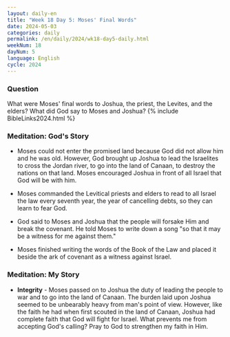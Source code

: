 ```yaml
---
layout: daily-en
title: "Week 18 Day 5: Moses' Final Words"
date: 2024-05-03
categories: daily
permalink: /en/daily/2024/wk18-day5-daily.html
weekNum: 18
dayNum: 5
language: English
cycle: 2024
---
```


### Question     
What were Moses' final words to Joshua, the priest, the Levites, and the elders? What did God say to Moses and Joshua?
{% include BibleLinks2024.html %}

### Meditation: God's Story   
+ Moses could not enter the promised land because God did not allow him and he was old. However, God brought up Joshua to lead the Israelites to cross the Jordan river, to go into the land of Canaan, to destroy the nations on that land. Moses encouraged Joshua in front of all Israel that God will be with him. 

+ Moses commanded the Levitical priests and elders to read to all Israel the law every seventh year, the year of cancelling debts, so they can learn to fear God. 

+ God said to Moses and Joshua that the people will forsake Him and break the covenant. He told Moses to write down a song "so that it may be a witness for me against them." 

+ Moses finished writing the words of the Book of the Law and placed it beside the ark of covenant as a witness against Israel. 

### Meditation: My Story   
+ **Integrity** - Moses passed on to Joshua the duty of leading the people to war and to go into the land of Canaan. The burden laid upon Joshua seemed to be unbearably heavy from man's point of view. However, like the faith he had when first scouted in the land of Canaan, Joshua had complete faith that God will fight for Israel. What prevents me from accepting God's calling? Pray to God to strengthen my faith in Him. 
